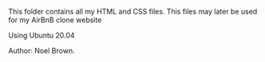 This folder contains all my HTML and CSS files. This files may later be used for my AirBnB clone website

Using
Ubuntu 20.04

Author: 
Noel Brown.

